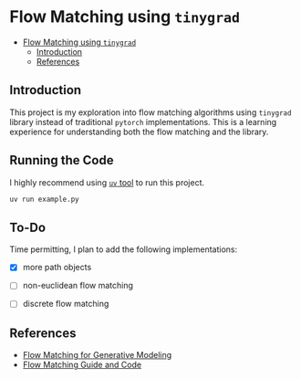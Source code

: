 # Flow Matching using `tinygrad`

<!--toc:start-->

- [Flow Matching using `tinygrad`](#flow-matching-using-tinygrad)
  - [Introduction](#introduction)
  - [References](#references)
  <!--toc:end-->

## Introduction

This project is my exploration into flow matching
algorithms using `tinygrad` library instead of traditional
`pytorch` implementations.
This is a learning experience for
understanding both the flow matching and the library.

## Running the Code

I highly recommend using [`uv` tool](https://github.com/astral-sh/uv) to run this project.

```python
uv run example.py
```

## To-Do

Time permitting, I plan to add the following implementations:

- [x] more path objects

- [ ] non-euclidean flow matching

- [ ] discrete flow matching

## References

- [Flow Matching for Generative Modeling](https://arxiv.org/pdf/2210.02747)
- [Flow Matching Guide and Code](https://arxiv.org/pdf/2412.06264)
